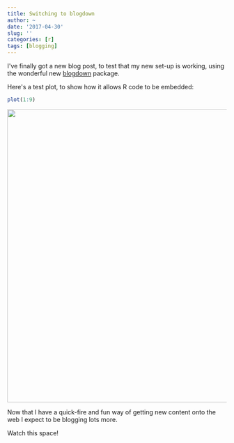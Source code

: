 ```yaml
---
title: Switching to blogdown
author: ~
date: '2017-04-30'
slug: ''
categories: [r]
tags: [blogging]
---
```


I've finally got a new blog post, to test that my new set-up is working, using the wonderful new [blogdown](https://bookdown.org/yihui/blogdown/) package.

Here's a test plot, to show how it allows R code to be embedded:


``` r
plot(1:9)
```

<img src="/post/2017-04-30-switching-to-blogdown_files/figure-html/unnamed-chunk-1-1.png" width="672" />

Now that I have a quick-fire and fun way of getting new content onto the web I expect to be blogging lots more. 

Watch this space!
